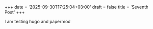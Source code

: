 +++
date = '2025-09-30T17:25:04+03:00'
draft = false
title = 'Seventh Post'
+++

I am testing hugo and papermod
